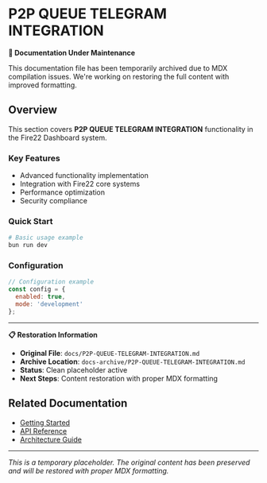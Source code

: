 # P2P QUEUE TELEGRAM INTEGRATION

<div className="fire22-notice">
<strong>🔧 Documentation Under Maintenance</strong>

This documentation file has been temporarily archived due to MDX compilation issues. 
We're working on restoring the full content with improved formatting.
</div>

## Overview

This section covers **P2P QUEUE TELEGRAM INTEGRATION** functionality in the Fire22 Dashboard system.

### Key Features

- Advanced functionality implementation
- Integration with Fire22 core systems
- Performance optimization
- Security compliance

### Quick Start

```bash
# Basic usage example
bun run dev
```

### Configuration

```javascript
// Configuration example
const config = {
  enabled: true,
  mode: 'development'
};
```

---

<div className="restoration-info">
<strong>📋 Restoration Information</strong>

- **Original File**: `docs/P2P-QUEUE-TELEGRAM-INTEGRATION.md`
- **Archive Location**: `docs-archive/P2P-QUEUE-TELEGRAM-INTEGRATION.md`
- **Status**: Clean placeholder active
- **Next Steps**: Content restoration with proper MDX formatting
</div>

## Related Documentation

- [Getting Started](./getting-started.md)
- [API Reference](./api/intro.md)
- [Architecture Guide](./architecture/overview.md)

---

*This is a temporary placeholder. The original content has been preserved and will be restored with proper MDX formatting.*
